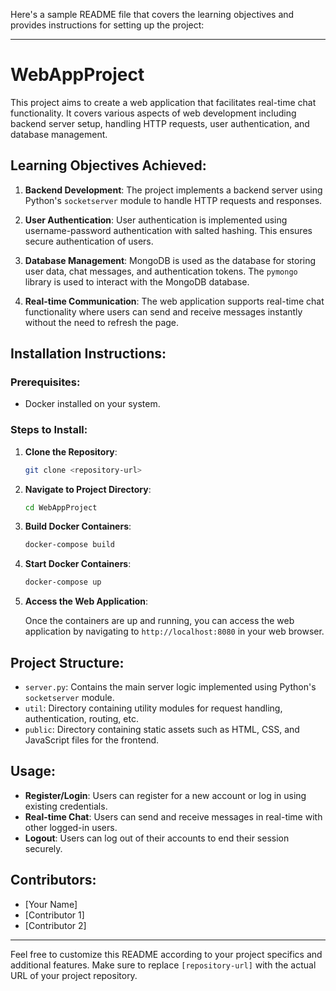 Here's a sample README file that covers the learning objectives and provides instructions for setting up the project:

---

# WebAppProject

This project aims to create a web application that facilitates real-time chat functionality. It covers various aspects of web development including backend server setup, handling HTTP requests, user authentication, and database management.

## Learning Objectives Achieved:

1. **Backend Development**: The project implements a backend server using Python's `socketserver` module to handle HTTP requests and responses.

2. **User Authentication**: User authentication is implemented using username-password authentication with salted hashing. This ensures secure authentication of users.

3. **Database Management**: MongoDB is used as the database for storing user data, chat messages, and authentication tokens. The `pymongo` library is used to interact with the MongoDB database.

4. **Real-time Communication**: The web application supports real-time chat functionality where users can send and receive messages instantly without the need to refresh the page.

## Installation Instructions:

### Prerequisites:

- Docker installed on your system.

### Steps to Install:

1. **Clone the Repository**:

   ```bash
   git clone <repository-url>
   ```

2. **Navigate to Project Directory**:

   ```bash
   cd WebAppProject
   ```

3. **Build Docker Containers**:

   ```bash
   docker-compose build
   ```

4. **Start Docker Containers**:

   ```bash
   docker-compose up
   ```

5. **Access the Web Application**:

   Once the containers are up and running, you can access the web application by navigating to `http://localhost:8080` in your web browser.

## Project Structure:

- `server.py`: Contains the main server logic implemented using Python's `socketserver` module.
- `util`: Directory containing utility modules for request handling, authentication, routing, etc.
- `public`: Directory containing static assets such as HTML, CSS, and JavaScript files for the frontend.

## Usage:

- **Register/Login**: Users can register for a new account or log in using existing credentials.
- **Real-time Chat**: Users can send and receive messages in real-time with other logged-in users.
- **Logout**: Users can log out of their accounts to end their session securely.

## Contributors:

- [Your Name]
- [Contributor 1]
- [Contributor 2]

---

Feel free to customize this README according to your project specifics and additional features. Make sure to replace `[repository-url]` with the actual URL of your project repository.
